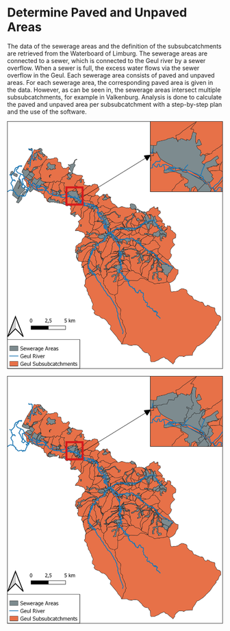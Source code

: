 # Determine Paved and Unpaved Areas

The data of the sewerage areas and the definition of the subsubcatchments are retrieved from the Waterboard of Limburg. The sewerage areas are connected to a sewer, which is connected to the Geul river by a sewer overflow. When a sewer is full, the excess water flows via the sewer overflow in the Geul. Each sewerage area consists of paved and unpaved areas. For each sewerage area, the corresponding paved area is given in the data. However, as can be seen in, the sewerage areas intersect multiple subsubcatchments, for example in Valkenburg. Analysis is done to calculate the paved and unpaved area per subsubcatchment with a step-by-step plan and the use of the software.

![Areas](Paved_areas.png)

![Areas](Paved_areas_split.png)
